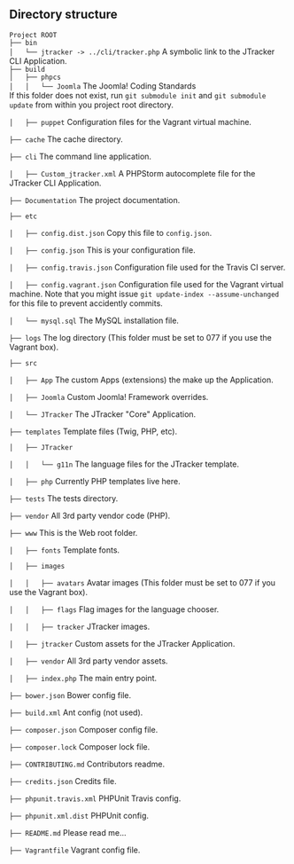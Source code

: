 ## Directory structure

`Project ROOT`<br />
`├── bin`<br />
`│   └── jtracker -> ../cli/tracker.php` A symbolic link to the JTracker CLI Application.<br />
`├── build`<br />
`│   ├── phpcs`<br />
`│   │   └── Joomla` The Joomla! Coding Standards<br />If this folder does not exist, run `git submodule init` and `git submodule update` from within you project root directory.

`│   ├── puppet` Configuration files for the Vagrant virtual machine.

`├── cache` The cache directory.

`├── cli` The command line application.

`│   ├── Custom_jtracker.xml` A PHPStorm autocomplete file for the JTracker CLI Application.

`├── Documentation` The project documentation.

`├── etc`

`│   ├── config.dist.json` Copy this file to `config.json`.

`│   ├── config.json` This is your configuration file.

`│   ├── config.travis.json` Configuration file used for the Travis CI server.

`│   ├── config.vagrant.json` Configuration file used for the Vagrant virtual machine. Note that you might issue `git update-index --assume-unchanged` for this file to prevent accidently commits.

`│   └── mysql.sql` The MySQL installation file.

`├── logs` The log directory (This folder must be set to 077 if you use the Vagrant box).

`├── src`

`│   ├── App` The custom Apps (extensions) the make up the Application.

`│   ├── Joomla` Custom Joomla! Framework overrides.

`│   └── JTracker` The JTracker "Core" Application.

`├── templates` Template files (Twig, PHP, etc).

`│   ├── JTracker`

`│   │   └── g11n` The language files for the JTracker template.

`│   ├── php` Currently PHP templates live here.

`├── tests` The tests directory.

`├── vendor` All 3rd party vendor code (PHP).

`├── www` This is the Web root folder.

`│   ├── fonts` Template fonts.

`│   ├── images`

`│   │   ├── avatars` Avatar images (This folder must be set to 077 if you use the Vagrant box).

`│   │   ├── flags` Flag images for the language chooser.

`│   │   ├── tracker` JTracker images.

`│   ├── jtracker` Custom assets for the JTracker Application.

`│   ├── vendor` All 3rd party vendor assets.

`│   ├── index.php` The main entry point.

`├── bower.json` Bower config file.

`├── build.xml` Ant config (not used).

`├── composer.json` Composer config file.

`├── composer.lock` Composer lock file.

`├── CONTRIBUTING.md` Contributors readme.

`├── credits.json` Credits file.

`├── phpunit.travis.xml` PHPUnit Travis config.

`├── phpunit.xml.dist` PHPUnit config.

`├── README.md` Please read me...

`├── Vagrantfile` Vagrant config file.
